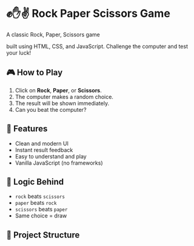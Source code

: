 # ✊✋✌️ Rock Paper Scissors Game

A classic Rock, Paper, Scissors game



 built using HTML, CSS, and JavaScript. Challenge the computer and test your luck!

## 🎮 How to Play

1. Click on **Rock**, **Paper**, or **Scissors**.
2. The computer makes a random choice.
3. The result will be shown immediately.
4. Can you beat the computer?

## 🚀 Features

- Clean and modern UI
- Instant result feedback
- Easy to understand and play
- Vanilla JavaScript (no frameworks)

## 🧠 Logic Behind

- `rock` beats `scissors`
- `paper` beats `rock`
- `scissors` beats `paper`
- Same choice = draw

## 📁 Project Structure


